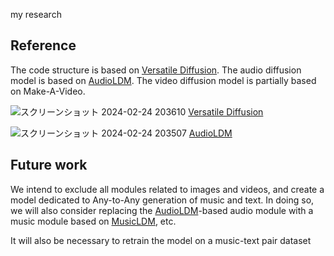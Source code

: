 my research

## Reference
The code structure is based on [Versatile Diffusion](https://github.com/SHI-Labs/Versatile-Diffusion). The audio diffusion model is based on [AudioLDM](https://github.com/haoheliu/AudioLDM). The video diffusion model is partially based on Make-A-Video.

![スクリーンショット 2024-02-24 203610](https://github.com/NakataKoo/music-text-multimodal-diffusion/assets/59306727/298197d2-82b6-4bc3-a3dc-80a83d1356e8)
[Versatile Diffusion](https://github.com/SHI-Labs/Versatile-Diffusion)

![スクリーンショット 2024-02-24 203507](https://github.com/NakataKoo/music-text-multimodal-diffusion/assets/59306727/bdfb42ae-cefb-49c9-b601-4d72a386410b)
[AudioLDM](https://github.com/haoheliu/AudioLDM)

## Future work

We intend to exclude all modules related to images and videos, and create a model dedicated to Any-to-Any generation of music and text. In doing so, we will also consider replacing the [AudioLDM](https://github.com/haoheliu/AudioLDM)-based audio module with a music module based on [MusicLDM](https://github.com/RetroCirce/MusicLDM/tree/main), etc.

It will also be necessary to retrain the model on a music-text pair dataset
